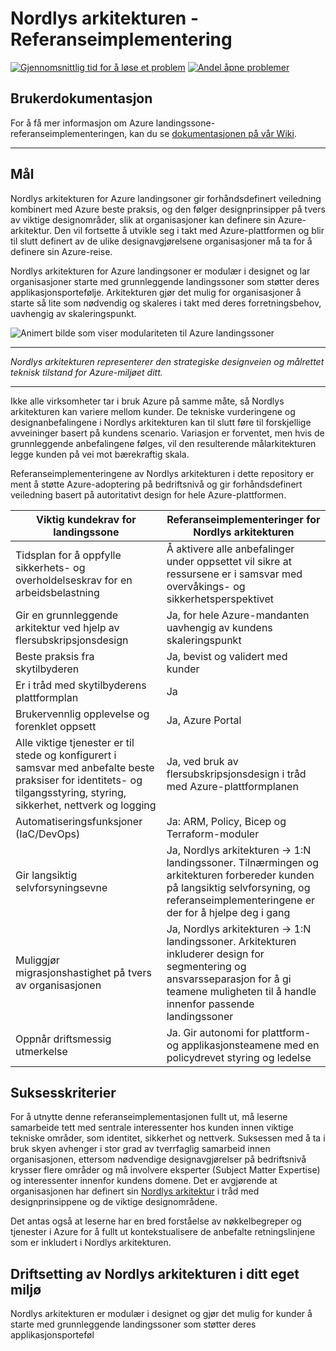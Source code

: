 # Nordlys arkitekturen - Referanseimplementering

[![Gjennomsnittlig tid for å løse et problem](http://isitmaintained.com/badge/resolution/azure/enterprise-scale.svg)](http://isitmaintained.com/project/azure/enterprise-scale "Gjennomsnittlig tid for å løse et problem")
[![Andel åpne problemer](http://isitmaintained.com/badge/open/azure/enterprise-scale.svg)](http://isitmaintained.com/project/azure/enterprise-scale "Andel åpne problemer")

## Brukerdokumentasjon

For å få mer informasjon om Azure landingssone-referanseimplementeringen, kan du se [dokumentasjonen på vår Wiki](https://github.com/Azure/Enterprise-Scale/wiki).

---

## Mål

Nordlys arkitekturen for Azure landingsoner gir forhåndsdefinert veiledning kombinert med Azure beste praksis, og den følger designprinsipper på tvers av viktige designområder, slik at organisasjoner kan definere sin Azure-arkitektur. Den vil fortsette å utvikle seg i takt med Azure-plattformen og blir til slutt definert av de ulike designavgjørelsene organisasjoner må ta for å definere sin Azure-reise.

Nordlys arkitekturen for Azure landingsoner er modulær i designet og lar organisasjoner starte med grunnleggende landingssoner som støtter deres applikasjonsportefølje. Arkitekturen gjør det mulig for organisasjoner å starte så lite som nødvendig og skaleres i takt med deres forretningsbehov, uavhengig av skaleringspunkt.

![Animert bilde som viser modulariteten til Azure landingssoner](./docs/wiki/media/ESLZ.gif)

---

_Nordlys arkitekturen representerer den strategiske designveien og målrettet teknisk tilstand for Azure-miljøet ditt._

---

Ikke alle virksomheter tar i bruk Azure på samme måte, så Nordlys arkitekturen kan variere mellom kunder. De tekniske vurderingene og designanbefalingene i Nordlys arkitekturen kan til slutt føre til forskjellige avveininger basert på kundens scenario. Variasjon er forventet, men hvis de grunnleggende anbefalingene følges, vil den resulterende målarkitekturen legge kunden på vei mot bærekraftig skala.

Referanseimplementeringene av Nordlys arkitekturen i dette repository er ment å støtte Azure-adoptering på bedriftsnivå og gir forhåndsdefinert veiledning basert på autoritativt design for hele Azure-plattformen.

| Viktig kundekrav for landingssone | Referanseimplementeringer for Nordlys arkitekturen |
|--------------------------------------------------|-------------------------------------------------------------------------------------------------------------------------------------------------------------------------------------------------------------------------------------------------------|
| Tidsplan for å oppfylle sikkerhets- og overholdelseskrav for en arbeidsbelastning | Å aktivere alle anbefalinger under oppsettet vil sikre at ressursene er i samsvar med overvåkings- og sikkerhetsperspektivet |
| Gir en grunnleggende arkitektur ved hjelp av flersubskripsjonsdesign | Ja, for hele Azure-mandanten uavhengig av kundens skaleringspunkt |
| Beste praksis fra skytilbyderen | Ja, bevist og validert med kunder |
| Er i tråd med skytilbyderens plattformplan | Ja |
| Brukervennlig opplevelse og forenklet oppsett | Ja, Azure Portal |
| Alle viktige tjenester er til stede og konfigurert i samsvar med anbefalte beste praksiser for identitets- og tilgangsstyring, styring, sikkerhet, nettverk og logging | Ja, ved bruk av flersubskripsjonsdesign i tråd med Azure-plattformplanen |
| Automatiseringsfunksjoner (IaC/DevOps) | Ja: ARM, Policy, Bicep og Terraform-moduler |
| Gir langsiktig selvforsyningsevne | Ja, Nordlys arkitekturen -> 1:N landingssoner. Tilnærmingen og arkitekturen forbereder kunden på langsiktig selvforsyning, og referanseimplementeringene er der for å hjelpe deg i gang |
| Muliggjør migrasjonshastighet på tvers av organisasjonen | Ja, Nordlys arkitekturen -> 1:N landingssoner. Arkitekturen inkluderer design for segmentering og ansvarsseparasjon for å gi teamene muligheten til å handle innenfor passende landingssoner |
| Oppnår driftsmessig utmerkelse | Ja. Gir autonomi for plattform- og applikasjonsteamene med en policydrevet styring og ledelse |

## Suksesskriterier

For å utnytte denne referanseimplementasjonen fullt ut, må leserne samarbeide tett med sentrale interessenter hos kunden innen viktige tekniske områder, som identitet, sikkerhet og nettverk. Suksessen med å ta i bruk skyen avhenger i stor grad av tverrfaglig samarbeid innen organisasjonen, ettersom nødvendige designavgjørelser på bedriftsnivå krysser flere områder og må involvere eksperter (Subject Matter Expertise) og interessenter innenfor kundens domene. Det er avgjørende at organisasjonen har definert sin [Nordlys arkitektur](./docs/EnterpriseScale-Architecture-no.md) i tråd med designprinsippene og de viktige designområdene.

Det antas også at leserne har en bred forståelse av nøkkelbegreper og tjenester i Azure for å fullt ut kontekstualisere de anbefalte retningslinjene som er inkludert i Nordlys arkitekturen.
<!--
![Nordlys arkitektur](./docs/wiki/media/ES-process.png)
-->

## Driftsetting av Nordlys arkitekturen i ditt eget miljø

Nordlys arkitekturen er modulær i designet og gjør det mulig for kunder å starte med grunnleggende landingssoner som støtter deres applikasjonsporteføl
